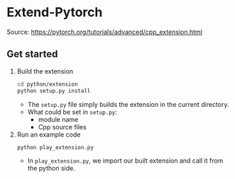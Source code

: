 # Extend-Pytorch
Source: https://pytorch.org/tutorials/advanced/cpp_extension.html

## Get started
1. Build the extension
    ```bash
    cd python/extension
    python setup.py install
    ```
    - The `setup.py` file simply builds the extension in the current directory.
    - What could be set in `setup.py`:
        - module name
        - Cpp source files
2. Run an example code
    ```bash
    python play_extension.py
    ```
    - In `play_extension.py`, we import our built extension and call it from the python side.